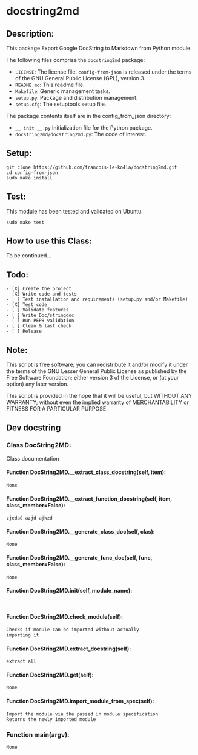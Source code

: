 # docstring2md
## Description:

This package Export Google DocString to Markdown from Python module.

The following files comprise the `docstring2md` package:
* `LICENSE`: The license file. `config-from-json` is released under the terms of
the GNU General Public License (GPL), version 3.
* `README.md`: This readme file.
* `Makefile`: Generic management tasks.
* `setup.py`: Package and distribution management.
* `setup.cfg`: The setuptools setup file.

The package contents itself are in the config_from_json directory:
* `__ init __.py` Initialization file for the Python package.
* `docstring2md/docstring2md.py`: The code of interest.

## Setup:

    git clone https://github.com/francois-le-ko4la/docstring2md.git
    cd config-from-json
    sudo make install

## Test:

This module has been tested and validated on Ubuntu.

    sudo make test

## How to use this Class:

To be continued...

## Todo:

    - [X] Create the project
    - [X] Write code and tests
    - [ ] Test installation and requirements (setup.py and/or Makefile)
    - [X] Test code
    - [ ] Validate features
    - [ ] Write Doc/stringdoc
    - [ ] Run PEP8 validation
    - [ ] Clean & last check
    - [ ] Release

## Note:
This script is free software; you can redistribute it and/or
modify it under the terms of the GNU Lesser General Public
License as published by the Free Software Foundation; either
version 3 of the License, or (at your option) any later version.

This script is provided in the hope that it will be useful,
but WITHOUT ANY WARRANTY; without even the implied warranty of
MERCHANTABILITY or FITNESS FOR A PARTICULAR PURPOSE.

## Dev docstring
### Class DocString2MD:
Class documentation

#### Function DocString2MD.__extract_class_docstring(self, item):

```
None
```

#### Function DocString2MD.__extract_function_docstring(self, item, class_member=False):

```
zjedaé azjd ajkzd
```

#### Function DocString2MD.__generate_class_doc(self, clas):

```
None
```

#### Function DocString2MD.__generate_func_doc(self, func, class_member=False):

```
None
```

#### Function DocString2MD.__init__(self, module_name):

```
        
```

#### Function DocString2MD.check_module(self):

```
Checks if module can be imported without actually
importing it
```

#### Function DocString2MD.extract_docstring(self):

```
extract all
```

#### Function DocString2MD.get(self):

```
None
```

#### Function DocString2MD.import_module_from_spec(self):

```
Import the module via the passed in module specification
Returns the newly imported module
```

### Function main(argv):

```
None
```


